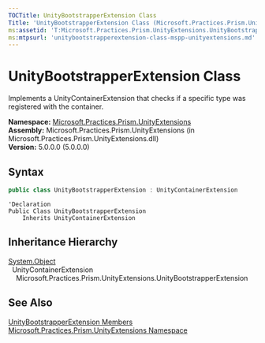 ```yaml
---
TOCTitle: UnityBootstrapperExtension Class
Title: 'UnityBootstrapperExtension Class (Microsoft.Practices.Prism.UnityExtensions)'
ms:assetid: 'T:Microsoft.Practices.Prism.UnityExtensions.UnityBootstrapperExtension'
ms:mtpsurl: 'unitybootstrapperextension-class-mspp-unityextensions.md'
---
```



# UnityBootstrapperExtension Class

Implements a UnityContainerExtension that checks if a specific type was registered with the container.

**Namespace:** [Microsoft.Practices.Prism.UnityExtensions](/patterns-practices/reference/mspp-unityextensions-namespace)  
**Assembly:** Microsoft.Practices.Prism.UnityExtensions (in Microsoft.Practices.Prism.UnityExtensions.dll)  
**Version:** 5.0.0.0 (5.0.0.0)

## Syntax
```C#
public class UnityBootstrapperExtension : UnityContainerExtension
```
```VB
'Declaration
Public Class UnityBootstrapperExtension
	Inherits UnityContainerExtension
```

## Inheritance Hierarchy

[System.Object](http://msdn.microsoft.com/en-us/library/e5kfa45b)  
  UnityContainerExtension  
    Microsoft.Practices.Prism.UnityExtensions.UnityBootstrapperExtension

## See Also

[UnityBootstrapperExtension Members](/patterns-practices/reference/unitybootstrapperextension-members-mspp-unityextensions)  
[Microsoft.Practices.Prism.UnityExtensions Namespace](/patterns-practices/reference/mspp-unityextensions-namespace)  
